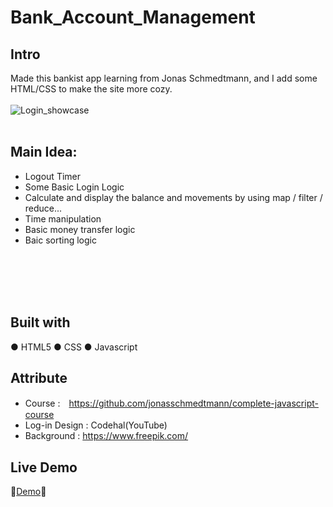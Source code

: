 # Bank_Account_Management

## Intro
Made this bankist app learning from Jonas Schmedtmann, and I add some HTML/CSS to make the site more cozy.
<br>
<br>
![Login_showcase](https://user-images.githubusercontent.com/113175990/230770431-92bfa9ea-9763-4036-8fe1-e1fc05a7dab9.PNG)
<br>
<br>
## Main Idea:
- Logout Timer
- Some Basic Login Logic
- Calculate and display the balance and movements by using map / filter / reduce...
- Time manipulation
- Basic money transfer logic
- Baic sorting logic
<br>
<br>
<br>
<br>

## Built with

● HTML5
● CSS
● Javascript

## Attribute
- Course :　https://github.com/jonasschmedtmann/complete-javascript-course
- Log-in Design : Codehal(YouTube)
- Background : https://www.freepik.com/

## Live Demo


🎈[Demo](https://chi-keke.github.io/Bank_Account_Management//)🎈
